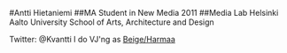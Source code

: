 #Antti Hietaniemi
##MA Student in New Media 2011
##Media Lab Helsinki 
Aalto University School of Arts, Architecture and Design

Twitter: @Kvantti
I do VJ'ng as [Beige/Harmaa](http://www.beigeharmaa.com)
